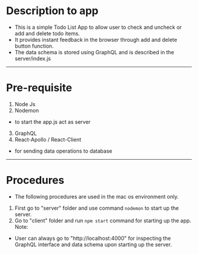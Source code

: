 # Description to app
- This is a simple Todo List App to allow user to check and uncheck or add and delete todo items.
- It provides instant feedback in the browser through add and delete button function.
- The data schema is stored using GraphQL and is described in the server/index.js

---

# Pre-requisite
1. Node Js
2. Nodemon
  - to start the app.js act as server
3. GraphQL
4. React-Apollo / React-Client
  - for sending data operations to database

---

# Procedures
- The following procedures are used in the mac os environment only.
1. First go to "server" folder and use command `nodemon` to start up the server.
2. Go to "client" folder and run `npm start` command for starting up the app.
Note: 
- User can always go to "http://localhost:4000" for inspecting the GraphQL interface and data schema upon starting up the server. 
